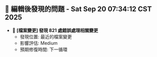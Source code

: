 ## 🚨 編輯後發現的問題 - Sat Sep 20 07:34:12 CST 2025

- 🔄 **[檔案變更] 發現      821 處錯誤處理相關變更**
  - 發現位置: 最近的檔案變更
  - 影響評估: Medium
  - 預期修復時間: 下一循環

